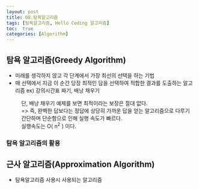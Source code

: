 ```yaml
---
layout: post
title: 08.탐욕알고리즘
tags: [탐욕알고리즘, Hello Coding 알고리즘]
toc:  true
categories: [Algorithm]
---
```


## 탐욕 알고리즘(Greedy Algorithm)
- 미래를 생각하지 않고 각 단계에서 가장 최선의 선택을 하는 기법
- 매 선택에서 지금 이 순간 당장 최적인 담을 선택하여 적합한 결과를 도출하는 알고리즘
ex) 강의시간표 짜기, 배낭 채우기
<dd>
단, 배낭 채우기 예제를 보면 최적이라는 보장은 절대 없다.<br>
=> 즉, 완벽한 답보다는 정답에 상당히 가까운 답을 얻는 알고리즘으로 다루기 간단하며
단순함으로 인해 실행 속도가 빠르다.<br>
실행속도는 O( n<sup>2</sup> ) 이다.</dd>

### 탐욕 알고리즘의 활용

## 근사 알고리즘(Approximation Algorithm)
- 탐욕알고리즘 사용시 사용되는 알고리즘
